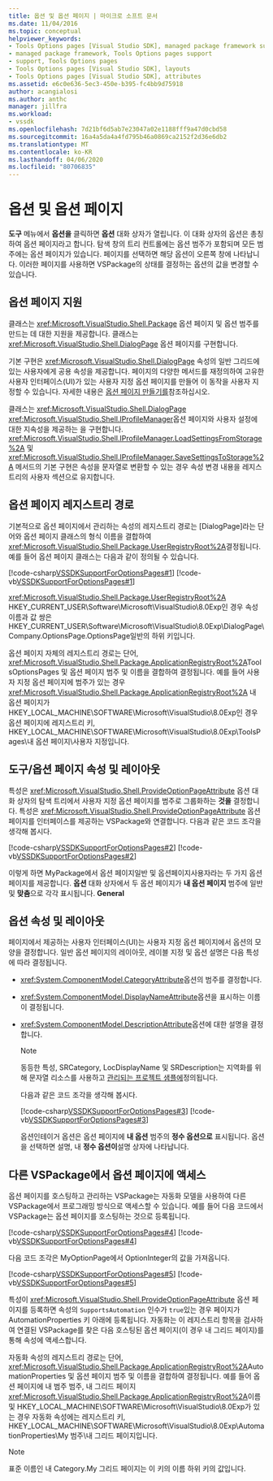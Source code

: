 ```yaml
---
title: 옵션 및 옵션 페이지 | 마이크로 소프트 문서
ms.date: 11/04/2016
ms.topic: conceptual
helpviewer_keywords:
- Tools Options pages [Visual Studio SDK], managed package framework support
- managed package framework, Tools Options pages support
- support, Tools Options pages
- Tools Options pages [Visual Studio SDK], layouts
- Tools Options pages [Visual Studio SDK], attributes
ms.assetid: e6c0e636-5ec3-450e-b395-fc4bb9d75918
author: acangialosi
ms.author: anthc
manager: jillfra
ms.workload:
- vssdk
ms.openlocfilehash: 7d21bf6d5ab7e23047a02e1188fff9a47d0cbd58
ms.sourcegitcommit: 16a4a5da4a4fd795b46a0869ca2152f2d36e6db2
ms.translationtype: MT
ms.contentlocale: ko-KR
ms.lasthandoff: 04/06/2020
ms.locfileid: "80706835"
---
```

# <a name="options-and-options-pages"></a>옵션 및 옵션 페이지
**도구** 메뉴에서 **옵션을** 클릭하면 **옵션** 대화 상자가 열립니다. 이 대화 상자의 옵션은 총칭하여 옵션 페이지라고 합니다. 탐색 창의 트리 컨트롤에는 옵션 범주가 포함되며 모든 범주에는 옵션 페이지가 있습니다. 페이지를 선택하면 해당 옵션이 오른쪽 창에 나타납니다. 이러한 페이지를 사용하면 VSPackage의 상태를 결정하는 옵션의 값을 변경할 수 있습니다.

## <a name="support-for-options-pages"></a>옵션 페이지 지원
 클래스는 <xref:Microsoft.VisualStudio.Shell.Package> 옵션 페이지 및 옵션 범주를 만드는 데 대한 지원을 제공합니다. 클래스는 <xref:Microsoft.VisualStudio.Shell.DialogPage> 옵션 페이지를 구현합니다.

 기본 구현은 <xref:Microsoft.VisualStudio.Shell.DialogPage> 속성의 일반 그리드에 있는 사용자에게 공용 속성을 제공합니다. 페이지의 다양한 메서드를 재정의하여 고유한 사용자 인터페이스(UI)가 있는 사용자 지정 옵션 페이지를 만들어 이 동작을 사용자 지정할 수 있습니다. 자세한 내용은 [옵션 페이지 만들기를](../../extensibility/creating-an-options-page.md)참조하십시오.

 클래스는 <xref:Microsoft.VisualStudio.Shell.DialogPage> <xref:Microsoft.VisualStudio.Shell.IProfileManager>옵션 페이지와 사용자 설정에 대한 지속성을 제공하는 을 구현합니다. <xref:Microsoft.VisualStudio.Shell.IProfileManager.LoadSettingsFromStorage%2A> 및 <xref:Microsoft.VisualStudio.Shell.IProfileManager.SaveSettingsToStorage%2A> 메서드의 기본 구현은 속성을 문자열로 변환할 수 있는 경우 속성 변경 내용을 레지스트리의 사용자 섹션으로 유지합니다.

## <a name="options-page-registry-path"></a>옵션 페이지 레지스트리 경로
 기본적으로 옵션 페이지에서 관리하는 속성의 레지스트리 경로는 [DialogPage]라는 단어와 옵션 페이지 클래스의 형식 이름을 결합하여 <xref:Microsoft.VisualStudio.Shell.Package.UserRegistryRoot%2A>결정됩니다. 예를 들어 옵션 페이지 클래스는 다음과 같이 정의될 수 있습니다.

 [!code-csharp[VSSDKSupportForOptionsPages#1](../../extensibility/internals/codesnippet/CSharp/options-and-options-pages_1.cs)]
 [!code-vb[VSSDKSupportForOptionsPages#1](../../extensibility/internals/codesnippet/VisualBasic/options-and-options-pages_1.vb)]

 <xref:Microsoft.VisualStudio.Shell.Package.UserRegistryRoot%2A> HKEY_CURRENT_USER\Software\Microsoft\VisualStudio\8.0Exp인 경우 속성 이름과 값 쌍은 HKEY_CURRENT_USER\Software\Microsoft\VisualStudio\8.0Exp\DialogPage\Company.OptionsPage.OptionsPage일반의 하위 키입니다.

 옵션 페이지 자체의 레지스트리 경로는 단어, <xref:Microsoft.VisualStudio.Shell.Package.ApplicationRegistryRoot%2A>ToolsOptionsPages 및 옵션 페이지 범주 및 이름을 결합하여 결정됩니다. 예를 들어 사용자 지정 옵션 페이지에 범주가 있는 경우 <xref:Microsoft.VisualStudio.Shell.Package.ApplicationRegistryRoot%2A> 내 옵션 페이지가 HKEY_LOCAL_MACHINE\SOFTWARE\Microsoft\VisualStudio\8.0Exp인 경우 옵션 페이지에 레지스트리 키, HKEY_LOCAL_MACHINE\SOFTWARE\Microsoft\VisualStudio\8.0Exp\ToolsPages\내 옵션 페이지\사용자 지정입니다.

## <a name="toolsoptions-page-attributes-and-layout"></a>도구/옵션 페이지 속성 및 레이아웃
 특성은 <xref:Microsoft.VisualStudio.Shell.ProvideOptionPageAttribute> 옵션 대화 상자의 탐색 트리에서 사용자 지정 옵션 페이지를 범주로 그룹화하는 **것을** 결정합니다. 특성은 <xref:Microsoft.VisualStudio.Shell.ProvideOptionPageAttribute> 옵션 페이지를 인터페이스를 제공하는 VSPackage와 연결합니다. 다음과 같은 코드 조각을 생각해 봅시다.

 [!code-csharp[VSSDKSupportForOptionsPages#2](../../extensibility/internals/codesnippet/CSharp/options-and-options-pages_2.cs)]
 [!code-vb[VSSDKSupportForOptionsPages#2](../../extensibility/internals/codesnippet/VisualBasic/options-and-options-pages_2.vb)]

 이렇게 하면 MyPackage에서 옵션 페이지일반 및 옵션페이지사용자라는 두 가지 옵션 페이지를 제공합니다. **옵션** 대화 상자에서 두 옵션 페이지가 **내 옵션 페이지** 범주에 일반 및 **맞춤**으로 각각 표시됩니다. **General**

## <a name="option-attributes-and-layout"></a>옵션 속성 및 레이아웃
 페이지에서 제공하는 사용자 인터페이스(UI)는 사용자 지정 옵션 페이지에서 옵션의 모양을 결정합니다. 일반 옵션 페이지의 레이아웃, 레이블 지정 및 옵션 설명은 다음 특성에 따라 결정됩니다.

- <xref:System.ComponentModel.CategoryAttribute>옵션의 범주를 결정합니다.

- <xref:System.ComponentModel.DisplayNameAttribute>옵션을 표시하는 이름이 결정됩니다.

- <xref:System.ComponentModel.DescriptionAttribute>옵션에 대한 설명을 결정합니다.

  > [!NOTE]
  > 동등한 특성, SRCategory, LocDisplayName 및 SRDescription는 지역화를 위해 문자열 리소스를 사용하고 [관리되는 프로젝트 샘플에](/azure/devops/integrate/index)정의됩니다.

  다음과 같은 코드 조각을 생각해 봅시다.

  [!code-csharp[VSSDKSupportForOptionsPages#3](../../extensibility/internals/codesnippet/CSharp/options-and-options-pages_3.cs)]
  [!code-vb[VSSDKSupportForOptionsPages#3](../../extensibility/internals/codesnippet/VisualBasic/options-and-options-pages_3.vb)]

  옵션인테이거 옵션은 옵션 페이지에 **내 옵션** 범주의 **정수 옵션으로** 표시됩니다. 옵션을 선택하면 설명, 내 **정수 옵션이**설명 상자에 나타납니다.

## <a name="accessing-options-pages-from-another-vspackage"></a>다른 VSPackage에서 옵션 페이지에 액세스
 옵션 페이지를 호스팅하고 관리하는 VSPackage는 자동화 모델을 사용하여 다른 VSPackage에서 프로그래밍 방식으로 액세스할 수 있습니다. 예를 들어 다음 코드에서 VSPackage는 옵션 페이지를 호스팅하는 것으로 등록됩니다.

 [!code-csharp[VSSDKSupportForOptionsPages#4](../../extensibility/internals/codesnippet/CSharp/options-and-options-pages_4.cs)]
 [!code-vb[VSSDKSupportForOptionsPages#4](../../extensibility/internals/codesnippet/VisualBasic/options-and-options-pages_4.vb)]

 다음 코드 조각은 MyOptionPage에서 OptionInteger의 값을 가져옵니다.

 [!code-csharp[VSSDKSupportForOptionsPages#5](../../extensibility/internals/codesnippet/CSharp/options-and-options-pages_5.cs)]
 [!code-vb[VSSDKSupportForOptionsPages#5](../../extensibility/internals/codesnippet/VisualBasic/options-and-options-pages_5.vb)]

 특성이 <xref:Microsoft.VisualStudio.Shell.ProvideOptionPageAttribute> 옵션 페이지를 등록하면 속성의 `SupportsAutomation` 인수가 `true`있는 경우 페이지가 AutomationProperties 키 아래에 등록됩니다. 자동화는 이 레지스트리 항목을 검사하여 연결된 VSPackage를 찾은 다음 호스팅된 옵션 페이지(이 경우 내 그리드 페이지)를 통해 속성에 액세스합니다.

 자동화 속성의 레지스트리 경로는 단어, <xref:Microsoft.VisualStudio.Shell.Package.ApplicationRegistryRoot%2A>AutomationProperties 및 옵션 페이지 범주 및 이름을 결합하여 결정됩니다. 예를 들어 옵션 페이지에 내 범주 범주, 내 그리드 페이지 <xref:Microsoft.VisualStudio.Shell.Package.ApplicationRegistryRoot%2A>이름 및 HKEY_LOCAL_MACHINE\SOFTWARE\Microsoft\VisualStudio\8.0Exp가 있는 경우 자동화 속성에는 레지스트리 키, HKEY_LOCAL_MACHINE\SOFTWARE\Microsoft\VisualStudio\8.0Exp\AutomationProperties\My 범주\내 그리드 페이지입니다.

> [!NOTE]
> 표준 이름인 내 Category.My 그리드 페이지는 이 키의 이름 하위 키의 값입니다.
